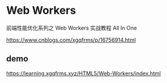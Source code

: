 # Web Workers

前端性能优化系列之 Web Workers 实战教程 All In One

https://www.cnblogs.com/xgqfrms/p/16756914.html

## demo

https://learning.xgqfrms.xyz/HTML5/Web-Workers/index.html
